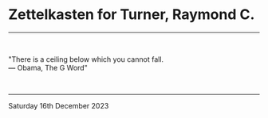 # Zettelkasten for Turner, Raymond C.

---

</br>

"There is a ceiling below which you cannot fall.\
  ― Obama, The G Word"

</br>

---
Saturday 16th December 2023

